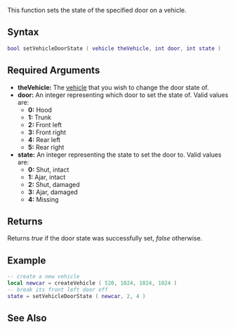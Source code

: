 This function sets the state of the specified door on a vehicle.

Syntax
------

``` lua
bool setVehicleDoorState ( vehicle theVehicle, int door, int state )
```

Required Arguments
------------------

-   **theVehicle:** The [vehicle](/docs/vehicle.md "wikilink") that you wish to change the door state of.
-   **door:** An integer representing which door to set the state of. Valid values are:
    -   **0:** Hood
    -   **1:** Trunk
    -   **2:** Front left
    -   **3:** Front right
    -   **4:** Rear left
    -   **5:** Rear right
-   **state:** An integer representing the state to set the door to. Valid values are:
    -   **0:** Shut, intact
    -   **1:** Ajar, intact
    -   **2:** Shut, damaged
    -   **3:** Ajar, damaged
    -   **4:** Missing

Returns
-------

Returns *true* if the door state was successfully set, *false* otherwise.

Example
-------

``` lua
-- create a new vehicle
local newcar = createVehicle ( 520, 1024, 1024, 1024 )
-- break its front left door off
state = setVehicleDoorState ( newcar, 2, 4 )
```

See Also
--------

